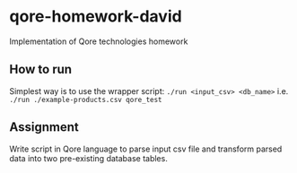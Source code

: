 # qore-homework-david
Implementation of Qore technologies homework

## How to run

Simplest way is to use the wrapper script:
`./run <input_csv> <db_name>`
i.e.
`./run ./example-products.csv qore_test`

## Assignment

Write script in Qore language to parse input csv file and transform parsed data
into two pre-existing database tables.





